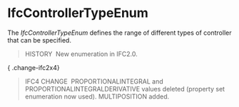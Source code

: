 # IfcControllerTypeEnum

The _IfcControllerTypeEnum_ defines the range of different types of controller that can be specified.

> HISTORY&nbsp; New enumeration in IFC2.0.

{ .change-ifc2x4}
> IFC4 CHANGE&nbsp; PROPORTIONALINTEGRAL and PROPORTIONALINTEGRALDERIVATIVE values deleted (property set enumeration now used). MULTIPOSITION added.
